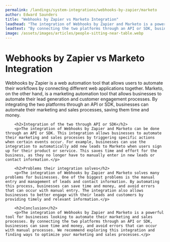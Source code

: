 ```yaml
---
permalink: /landings/system-integrations/webhooks-by-zapier/marketo
author: Edward Saunders
title: "Webhooks by Zapier vs Marketo Integration"
leadhead: "The integration of Webhooks by Zapier and Marketo is a powerful tool for businesses looking to automate their marketing and sales processes"
leadtext: "By connecting the two platforms through an API or SDK, businesses can save time and money, and avoid errors that can occur with manual processes. We recommend exploring this integration and finding ways to optimize your marketing and sales processes."
image: /assets/images/articles/people-sitting-near-table.webp
---
```

<div class="arttext">        <h1>Webhooks by Zapier vs Marketo Integration</h1>
        <p>Webhooks by Zapier is a web automation tool that allows users to automate their workflows by connecting different web applications together. Marketo, on the other hand, is a marketing automation tool that allows businesses to automate their lead generation and customer engagement processes. By integrating the two platforms through an API or SDK, businesses can automate their marketing and sales processes, saving them time and money.</p>
        
        <h2>Integration of the two through API or SDK</h2>
        <p>The integration of Webhooks by Zapier and Marketo can be done through an API or SDK. This integration allows businesses to automate their marketing and sales processes by triggering specific actions when certain events occur. For example, businesses can use the integration to automatically add new leads to Marketo when users sign up for their product or service. This saves time and effort for the business, as they no longer have to manually enter in new leads or contact information.</p>
        
        <h2>Problems their integration solves</h2>
        <p>The integration of Webhooks by Zapier and Marketo solves many problems for businesses. One of the biggest problems is the manual entry and management of leads and contact information. By automating this process, businesses can save time and money, and avoid errors that can occur with manual entry. The integration also allows businesses to better engage with their leads and customers by providing timely and relevant information.</p>
        
        <h2>Conclusion</h2>
        <p>The integration of Webhooks by Zapier and Marketo is a powerful tool for businesses looking to automate their marketing and sales processes. By connecting the two platforms through an API or SDK, businesses can save time and money, and avoid errors that can occur with manual processes. We recommend exploring this integration and finding ways to optimize your marketing and sales processes.</p>
</div>